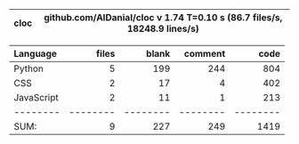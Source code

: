 cloc|github.com/AlDanial/cloc v 1.74  T=0.10 s (86.7 files/s, 18248.9 lines/s)
--- | ---

Language|files|blank|comment|code
:-------|-------:|-------:|-------:|-------:
Python|5|199|244|804
CSS|2|17|4|402
JavaScript|2|11|1|213
--------|--------|--------|--------|--------
SUM:|9|227|249|1419
